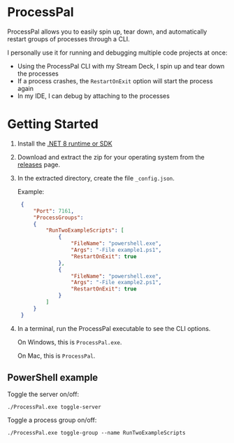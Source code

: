 # ProcessPal

ProcessPal allows you to easily spin up, tear down, and automatically restart groups of processes through a CLI.

I personally use it for running and debugging multiple code projects at once:
- Using the ProcessPal CLI with my Stream Deck, I spin up and tear down the processes
- If a process crashes, the `RestartOnExit` option will start the process again
- In my IDE, I can debug by attaching to the processes

# Getting Started

1. Install the [.NET 8 runtime or SDK](https://dotnet.microsoft.com/en-us/download/dotnet/8.0)
1. Download and extract the zip for your operating system from the [releases](https://github.com/daltonks/ProcessPal/releases) page.
1. In the extracted directory, create the file `_config.json`.
  
   Example:
   ```json
    {
        "Port": 7161,
        "ProcessGroups": 
        {
            "RunTwoExampleScripts": [
                {
                    "FileName": "powershell.exe",
                    "Args": "-File example1.ps1",
                    "RestartOnExit": true
                },
                {
                    "FileName": "powershell.exe",
                    "Args": "-File example2.ps1",
                    "RestartOnExit": true
                }
            ]
        }
    }
   ```

1. In a terminal, run the ProcessPal executable to see the CLI options.
   
   On Windows, this is `ProcessPal.exe`.

   On Mac, this is `ProcessPal`.

## PowerShell example

Toggle the server on/off:

`./ProcessPal.exe toggle-server`

Toggle a process group on/off:

`./ProcessPal.exe toggle-group --name RunTwoExampleScripts`
